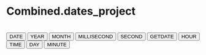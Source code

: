 # Combined.dates_project

  <body>
                <h1 id="res">                            
                        </h1>
                <button onclick="getDate()"> DATE </button>   
                <button onclick="Year()"> YEAR </button>  
                <button onclick="month()"> MONTH </button> 
                <button onclick="millisecond()"> MILLISECOND </button> 
                <button onclick="second()"> SECOND </button>        
                <button onclick="date()"> GETDATE </button>        
                <button onclick="hour()"> HOUR </button>        
                <button onclick="time()"> TIME </button>         
                <button onclick="day()"> DAY </button>   
                <button onclick="minute()"> MINUTE </button> 
                <script>
                        var x = new Date();                   // new Date is used for call date and time
                        function getDate()
                        {
                          document.getElementById("res").innerText = x;                        
                        }                       
                        function Year()
                            {
                                document.getElementById("res").innerText = x.getFullYear();
                            }                        
                        function month()
                        {
                                var y = ["January", "February", "March", "April", "May", "June", "July", "August", "September", "October", "November", "December" ];
                               document.getElementById("res").innerText = y[x.getMonth()];
                        }
                        function millisecond()
                        {
                            document.getElementById("res").innerText = x.getMilliseconds();
                        }
                        function second()
                        {
                            document.getElementById("res").innerText = x.getSeconds();
                        }
                        function date()
                        {
                            document.getElementById("res").innerText = x.getDate();
                        }
                        function hour()
                        {
                            document.getElementById("res").innerText = x.getHours();
                        }
                        function time()
                        {
                            document.getElementById("res").innerText = x.getTime();         // time in millisecond since jan, 01 , 1970
                        }
                        function day()
                        {
                            document.getElementById("res").innerText = x.getDay();
                        }
                        function minute()
                        {
                            document.getElementById("res").innerText = x.getMinutes();
                        }                       
                </script>
</body>
